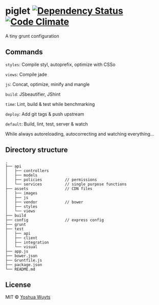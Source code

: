 # piglet [![Dependency Status](https://gemnasium.com/yoshuawuyts/piglet.png)](https://gemnasium.com/yoshuawuyts/piglet) [![Code Climate](https://codeclimate.com/github/yoshuawuyts/piglet.png)](https://codeclimate.com/github/yoshuawuyts/piglet)


A tiny grunt configuration

## Commands

````styles````:  Compile styl, autoprefix, optimize with CSSo

````views````: Compile jade

````js````: Concat, optimize, minify and mangle

````build````: JSbeautifier, JShint

````time````: Lint, build & test while benchmarking

````deploy````: Add git tags & push upstream

````default````: Build, lint, test, server & watch

While always autoreloading, autocorrecting and watching everything...

## Directory structure
````
.
├── api
│   ├── controllers
│   ├── models
│   ├── policies          // permissions
│   └── services          // single purpose functions
├── assets                // CDN files
│   ├── images
│   ├── js
│   ├── vendor            // bower
│   ├── styles
│   └── views
├── build
├── config                // express config
├── grunt
├── test
│   ├── api              
│   ├── client       
│   ├── integration
│   └── visual       
├── app.js
├── bower.json
├── Gruntfile.js
├── package.json
└── README.md
````

## License
MIT © [Yoshua Wuyts](yoshuawuyts.com)
